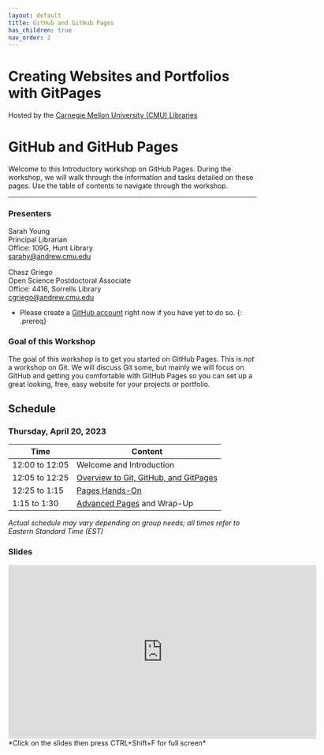 ```yaml
---
layout: default
title: GitHub and GitHub Pages
has_children: true
nav_order: 2
---
```


# Creating Websites and Portfolios with GitPages
Hosted by the [Carnegie Mellon University (CMU) Libraries](https://www.library.cmu.edu/)

# GitHub and GitHub Pages

Welcome to this Introductory workshop on GitHub Pages. During the workshop, we will walk through the information and tasks detailed on these pages. Use the table of contents to navigate through the workshop.

____
### Presenters
Sarah Young <a href='https://github.com/rootsandberries' target='_blank'><img src='../content/img/GitHub-Mark-custom.svg' style='width:15px; padding:0; border:none !important;'></a>  
Principal Librarian  
Office: 109G, Hunt Library  
[sarahy@andrew.cmu.edu](mailto:sarahy@andrew.cmu.edu)

Chasz Griego <a href='https://github.com/chaszg' target='_blank'><img src='../content/img/GitHub-Mark-custom.svg' style='width:15px; padding:0; border:none !important;'></a>  
Open Science Postdoctoral Associate  
Office: 4416, Sorrells Library  
[cgriego@andrew.cmu.edu](mailto:cgriego@andrew.cmu.edu)

- Please create a [GitHub account](https://github.com/) right now if you have yet to do so.
{: .prereq}

### Goal of this Workshop
The goal of this workshop is to get you started on GitHub Pages. This is *not* a workshop on Git. We will discuss Git some, but mainly we will focus on GitHub and getting you comfortable with GitHub Pages so you can set up a great looking, free, easy website for your projects or portfolio.

## Schedule

### Thursday, April 20, 2023

| Time | Content|
| --- | ---|
| 12:00 to 12:05 | Welcome and Introduction|
| 12:05 to 12:25 | [Overview to Git, GitHub, and GitPages](GH_Pages_Materials/GH-Pages-Background-Info.html)|
|12:25 to 1:15|[Pages Hands-On](GH_Pages_Materials/GH-Pages-Hands-On.html)|
| 1:15 to 1:30|[Advanced Pages](GH_Pages_Materials/GH-Pages-Advanced.html) and Wrap-Up|

_Actual schedule may vary depending on group needs; all times refer to Eastern Standard Time (EST)_    

### Slides  
<iframe src="https://docs.google.com/presentation/d/e/2PACX-1vRda_iDkyPInOqL1YLCejV-9djrF9_a_DVQSNM8wUXn6n-qLGVfbDPr1SC0UWFl5RwaL8HSta4a4rUx/embed?start=false&loop=false&delayms=60000" frameborder="0" width="625" height="352" allowfullscreen="true" mozallowfullscreen="true" webkitallowfullscreen="true"></iframe> *Click on the slides then press CTRL+Shift+F for full screen*
